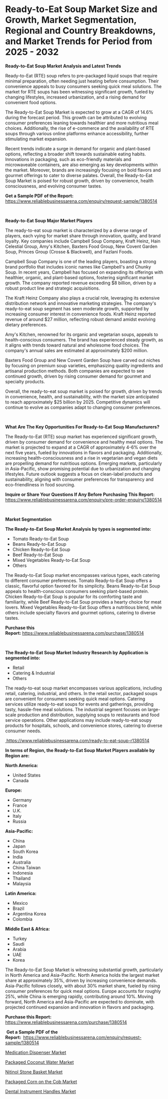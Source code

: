 <p><h1>Ready-to-Eat Soup Market Size and Growth, Market Segmentation, Regional and Country Breakdowns, and Market Trends for Period from 2025 -  2032</h1></p><p><strong>Ready-to-Eat Soup Market Analysis and Latest Trends</strong></p>
<p><p>Ready-to-Eat (RTE) soup refers to pre-packaged liquid soups that require minimal preparation, often needing just heating before consumption. Their convenience appeals to busy consumers seeking quick meal solutions. The market for RTE soups has been witnessing significant growth, fueled by changing lifestyles, increased urbanization, and a rising demand for convenient food options.</p><p>The Ready-to-Eat Soup Market is expected to grow at a CAGR of 14.6% during the forecast period. This growth can be attributed to evolving consumer preferences leaning towards healthier and more nutritious meal choices. Additionally, the rise of e-commerce and the availability of RTE soups through various online platforms enhance accessibility, further stimulating market expansion.</p><p>Recent trends indicate a surge in demand for organic and plant-based options, reflecting a broader shift towards sustainable eating habits. Innovations in packaging, such as eco-friendly materials and microwaveable containers, are also emerging as key developments within the market. Moreover, brands are increasingly focusing on bold flavors and gourmet offerings to cater to diverse palates. Overall, the Ready-to-Eat Soup Market is poised for robust growth, driven by convenience, health consciousness, and evolving consumer tastes.</p></p>
<p><strong>Get a Sample PDF of the Report:&nbsp;</strong> <a href="https://www.reliablebusinessarena.com/enquiry/request-sample/1380514?utm_campaign=2195&utm_medium=2&utm_source=Github&utm_content=ia&utm_term=07042025&utm_id=ready-to-eat-soup">https://www.reliablebusinessarena.com/enquiry/request-sample/1380514</a></p>
<p>&nbsp;</p>
<p><strong>Ready-to-Eat Soup Major Market Players</strong></p>
<p><p>The ready-to-eat soup market is characterized by a diverse range of players, each vying for market share through innovation, quality, and brand loyalty. Key companies include Campbell Soup Company, Kraft Heinz, Hain Celestial Group, Amy's Kitchen, Baxters Food Group, New Covent Garden Soup, Princes Group (Crosse & Blackwell), and Fazlani Foods.</p><p>Campbell Soup Company is one of the leading players, boasting a strong brand portfolio that includes iconic names like Campbell's and Chunky Soup. In recent years, Campbell has focused on expanding its offerings with healthier, organic, and plant-based options, fostering significant market growth. The company reported revenue exceeding $8 billion, driven by a robust product line and strategic acquisitions.</p><p>The Kraft Heinz Company also plays a crucial role, leveraging its extensive distribution network and innovative marketing strategies. The company's ready-to-eat soup segment has seen moderate growth, supported by increasing consumer interest in convenience foods. Kraft Heinz reported revenue of around $27 million, reflecting robust demand amidst evolving dietary preferences.</p><p>Amy's Kitchen, renowned for its organic and vegetarian soups, appeals to health-conscious consumers. The brand has experienced steady growth, as it aligns with trends toward natural and wholesome food choices. The company's annual sales are estimated at approximately $200 million.</p><p>Baxters Food Group and New Covent Garden Soup have carved out niches by focusing on premium soup varieties, emphasizing quality ingredients and artisanal production methods. Both companies are expected to see continued growth, driven by rising consumer demand for gourmet and specialty products.</p><p>Overall, the ready-to-eat soup market is poised for growth, driven by trends in convenience, health, and sustainability, with the market size anticipated to reach approximately $25 billion by 2025. Competitive dynamics will continue to evolve as companies adapt to changing consumer preferences.</p></p>
<p>&nbsp;</p>
<p><strong>What Are The Key Opportunities For Ready-to-Eat Soup Manufacturers?</strong></p>
<p><p>The Ready-to-Eat (RTE) soup market has experienced significant growth, driven by consumer demand for convenience and healthy meal options. The market is projected to expand at a CAGR of approximately 4-6% over the next five years, fueled by innovations in flavors and packaging. Additionally, increasing health-consciousness and a rise in vegetarian and vegan diets are propelling demand for nutritious options. Emerging markets, particularly in Asia-Pacific, show promising potential due to urbanization and changing lifestyles. Future outlook suggests a focus on clean-label products and sustainability, aligning with consumer preferences for transparency and eco-friendliness in food sourcing.</p></p>
<p><strong>Inquire or Share Your Questions If Any Before Purchasing This Report:</strong> <a href="https://www.reliablebusinessarena.com/enquiry/pre-order-enquiry/1380514?utm_campaign=2195&utm_medium=2&utm_source=Github&utm_content=ia&utm_term=07042025&utm_id=ready-to-eat-soup">https://www.reliablebusinessarena.com/enquiry/pre-order-enquiry/1380514</a></p>
<p>&nbsp;</p>
<p><strong>Market Segmentation</strong></p>
<p><strong>The Ready-to-Eat Soup Market Analysis by types is segmented into:</strong></p>
<p><ul><li>Tomato Ready-to-Eat Soup</li><li>Beans Ready-to-Eat Soup</li><li>Chicken Ready-to-Eat Soup</li><li>Beef Ready-to-Eat Soup</li><li>Mixed Vegetables Ready-to-Eat Soup</li><li>Others</li></ul></p>
<p><p>The Ready-to-Eat Soup market encompasses various types, each catering to different consumer preferences. Tomato Ready-to-Eat Soup offers a classic, flavorful option favored for its simplicity. Beans Ready-to-Eat Soup appeals to health-conscious consumers seeking plant-based protein. Chicken Ready-to-Eat Soup is popular for its comforting taste and familiarity, while Beef Ready-to-Eat Soup provides a hearty choice for meat lovers. Mixed Vegetables Ready-to-Eat Soup offers a nutritious blend, while others include specialty flavors and gourmet options, catering to diverse tastes.</p></p>
<p><strong>Purchase this Report:&nbsp;</strong><a href="https://www.reliablebusinessarena.com/purchase/1380514?utm_campaign=2195&utm_medium=2&utm_source=Github&utm_content=ia&utm_term=07042025&utm_id=ready-to-eat-soup">https://www.reliablebusinessarena.com/purchase/1380514</a></p>
<p>&nbsp;</p>
<p><strong>The Ready-to-Eat Soup Market Industry Research by Application is segmented into:</strong></p>
<p><ul><li>Retail</li><li>Catering & Industrial</li><li>Others</li></ul></p>
<p><p>The ready-to-eat soup market encompasses various applications, including retail, catering, industrial, and others. In the retail sector, packaged soups are convenient for consumers seeking quick meal options. Catering services utilize ready-to-eat soups for events and gatherings, providing tasty, hassle-free meal solutions. The industrial segment focuses on large-scale production and distribution, supplying soups to restaurants and food service operations. Other applications may include ready-to-eat soupy products for hospitals, schools, and convenience stores, catering to diverse consumer needs.</p></p>
<p><a href="https://www.reliablebusinessarena.com/ready-to-eat-soup-r1380514?utm_campaign=2195&utm_medium=2&utm_source=Github&utm_content=ia&utm_term=07042025&utm_id=ready-to-eat-soup">&nbsp;https://www.reliablebusinessarena.com/ready-to-eat-soup-r1380514</a></p>
<p><strong>In terms of Region, the Ready-to-Eat Soup Market Players available by Region are:</strong></p>
<p>
    <p> <strong> North America: </strong>
        <ul>
            <li>United States</li>
            <li>Canada</li>
        </ul>
        </p> 
    <p> <strong> Europe: </strong>
        <ul>
            <li>Germany</li>
            <li>France</li>
            <li>U.K.</li>
            <li>Italy</li>
            <li>Russia</li>
        </ul>
        </p> 
    <p> <strong> Asia-Pacific: </strong>
        <ul>
            <li>China</li>
            <li>Japan</li>
            <li>South Korea</li>
            <li>India</li>
            <li>Australia</li>
            <li>China Taiwan</li>
            <li>Indonesia</li>
            <li>Thailand</li>
            <li>Malaysia</li>
        </ul>
        </p> 
    <p> <strong> Latin America: </strong>
        <ul>
            <li>Mexico</li>
            <li>Brazil</li>
            <li>Argentina Korea</li>
            <li>Colombia</li>
        </ul>
        </p> 
    <p> <strong> Middle East & Africa: </strong>
        <ul>
            <li>Turkey</li>
            <li>Saudi</li>
            <li>Arabia</li>
            <li>UAE</li>
            <li>Korea</li>
        </ul>
    </p>
    </p>
<p><p>The Ready-to-Eat Soup Market is witnessing substantial growth, particularly in North America and Asia-Pacific. North America holds the largest market share at approximately 35%, driven by increasing convenience demands. Asia-Pacific follows closely, with about 30% market share, fueled by rising consumer preferences for quick meal options. Europe accounts for roughly 25%, while China is emerging rapidly, contributing around 10%. Moving forward, North America and Asia-Pacific are expected to dominate, with projected continued expansion and innovation in flavors and packaging.</p></p>
<p><strong>Purchase this Report: </strong><a href="https://www.reliablebusinessarena.com/purchase/1380514?utm_campaign=2195&utm_medium=2&utm_source=Github&utm_content=ia&utm_term=07042025&utm_id=ready-to-eat-soup">https://www.reliablebusinessarena.com/purchase/1380514</a></p>
<p>&nbsp;<strong>Get a Sample PDF of the Report:&nbsp;&nbsp;</strong><a href="https://www.reliablebusinessarena.com/enquiry/request-sample/1380514?utm_campaign=2195&utm_medium=2&utm_source=Github&utm_content=ia&utm_term=07042025&utm_id=ready-to-eat-soup">https://www.reliablebusinessarena.com/enquiry/request-sample/1380514</a></p>
<p><strong></strong></p>
<p><p><a href="https://www.linkedin.com/pulse/global-analysis-medication-dispenser-market-size-scope-12pje?utm_campaign=2195&utm_medium=2&utm_source=Github&utm_content=ia&utm_term=07042025&utm_id=ready-to-eat-soup">Medication Dispenser Market</a></p><p><a href="https://github.com/meenafadilkh/Market-Research-Report-List-1/blob/main/packaged-coconut-water-market.md?utm_campaign=2195&utm_medium=2&utm_source=Github&utm_content=ia&utm_term=07042025&utm_id=ready-to-eat-soup">Packaged Coconut Water Market</a></p><p><a href="https://www.linkedin.com/pulse/nitinol-stone-basket-market-overview-components-application-areas-fudye?utm_campaign=2195&utm_medium=2&utm_source=Github&utm_content=ia&utm_term=07042025&utm_id=ready-to-eat-soup">Nitinol Stone Basket Market</a></p><p><a href="https://github.com/miehldobin1w/Market-Research-Report-List-1/blob/main/packaged-corn-on-the-cob-market.md?utm_campaign=2195&utm_medium=2&utm_source=Github&utm_content=ia&utm_term=07042025&utm_id=ready-to-eat-soup">Packaged Corn on the Cob Market</a></p><p><a href="https://www.linkedin.com/pulse/dental-instrument-handles-market-analysis-size-share-trends-ouzoe?utm_campaign=2195&utm_medium=2&utm_source=Github&utm_content=ia&utm_term=07042025&utm_id=ready-to-eat-soup">Dental Instrument Handles Market</a></p></p>